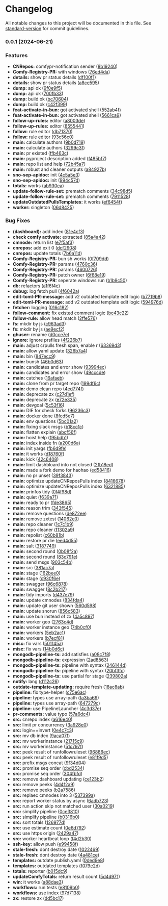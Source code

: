 # Changelog

All notable changes to this project will be documented in this file. See [standard-version](https://github.com/conventional-changelog/standard-version) for commit guidelines.

### 0.0.1 (2024-06-21)


### Features

* **CNRepos:** comfypr-notification sender ([8b19240](https://github.com/drip-art/Comfy-Registry-PR/commit/8b19240ff2ce1c0f3c7267c3bfa5c4694d600116))
* **Comfy-Registry-PR:** with windows ([76ed4da](https://github.com/drip-art/Comfy-Registry-PR/commit/76ed4da97af3143ca737254f12e72dbd8fd1b987))
* **details:** show pr status details ([df100f1](https://github.com/drip-art/Comfy-Registry-PR/commit/df100f1706f66b5865e06b37bc8e0012c7ee14a8))
* **details:** show pr status details ([a8ce595](https://github.com/drip-art/Comfy-Registry-PR/commit/a8ce59567e95be57d85d6364212d14fd46233ee6))
* **dump:** api ok ([9f0e9f5](https://github.com/drip-art/Comfy-Registry-PR/commit/9f0e9f5c2c0577df01b9b8ab9f6d3a06bf6b533b))
* **dump:** api ok ([700fb33](https://github.com/drip-art/Comfy-Registry-PR/commit/700fb33efe1f445846ec3405a1cef25ee830ccfd))
* **dump:** build ok ([bc70604](https://github.com/drip-art/Comfy-Registry-PR/commit/bc706044d4e901140105bb1f065d653024bb1908))
* **dump:** build ok ([c42f399](https://github.com/drip-art/Comfy-Registry-PR/commit/c42f399ec79e3ea5e9b294e21ec4a56a3560e0b3))
* **feat-activate-in-bun:** got activated shell ([552ab4f](https://github.com/drip-art/Comfy-Registry-PR/commit/552ab4f2a14577786fc6a9a51d75bef5533be81b))
* **feat-activate-in-bun:** got activated shell ([5661ca9](https://github.com/drip-art/Comfy-Registry-PR/commit/5661ca9c2e9509f3b457a124927865ec45a083dc))
* **follow-up-rules:** editor ([a8003de](https://github.com/drip-art/Comfy-Registry-PR/commit/a8003deec8607f579715f8765ae46871f5150740))
* **follow-up-rules:** editor ([8555441](https://github.com/drip-art/Comfy-Registry-PR/commit/8555441d7a4d823ea020d91693d3fea02c5fd7e7))
* **follow:** rule editor ([db71370](https://github.com/drip-art/Comfy-Registry-PR/commit/db713706adb58ce8630b06d09b7120b296f2a032))
* **follow:** rule editor ([93c56c0](https://github.com/drip-art/Comfy-Registry-PR/commit/93c56c08fe1c0c9f6361964347276e78912019ba))
* **main:** calculate authors ([9b0d719](https://github.com/drip-art/Comfy-Registry-PR/commit/9b0d719fa7be529e4b73d3c7a4189c7bc9da714f))
* **main:** calculate authors ([3299c3f](https://github.com/drip-art/Comfy-Registry-PR/commit/3299c3f0997eca73ad4121db6dd183d9b92b1a47))
* **main:** pr existed ([ffb463c](https://github.com/drip-art/Comfy-Registry-PR/commit/ffb463c123be2acc8ab60e7031935cf58e3e5118))
* **main:** pyproject description added ([f485bf7](https://github.com/drip-art/Comfy-Registry-PR/commit/f485bf7aae5caaf905f0da25b6969ef75df71f9f))
* **main:** repo list and help ([72b45a7](https://github.com/drip-art/Comfy-Registry-PR/commit/72b45a7da80a229094a84625c7ddabb2e073c05b))
* **main:** robust and cleaner outputs ([a84927b](https://github.com/drip-art/Comfy-Registry-PR/commit/a84927bdebf7fe2b5f7d7cecef65aeddee07db39))
* **sno-sep-apidoc:** init ([4c5a5e3](https://github.com/drip-art/Comfy-Registry-PR/commit/4c5a5e3f512696c5df4032cbd2ae5fddda99751c))
* **sno-sep-apidoc:** init ([994c57d](https://github.com/drip-art/Comfy-Registry-PR/commit/994c57deac01c7c3b11987fa736b73aeb45b9bb4))
* **totals:** works ([ab930ea](https://github.com/drip-art/Comfy-Registry-PR/commit/ab930eac16910bde4f9ff829ca6e292d4d96c954))
* **update-follow-rule-set:** prematch comments ([34c98d5](https://github.com/drip-art/Comfy-Registry-PR/commit/34c98d55d0dd5973c457b23c44a21b576927a1c5))
* **update-follow-rule-set:** prematch comments ([7911528](https://github.com/drip-art/Comfy-Registry-PR/commit/7911528d3ce9cf8da3618ca1d44f26c6d5b532a0))
* **updateOutdatedPullsTemplates:** it works ([ef6454f](https://github.com/drip-art/Comfy-Registry-PR/commit/ef6454f6e1f8ad2fb46ed8f8c66d4319b1207e62))
* **worker:** singleton ([06d8425](https://github.com/drip-art/Comfy-Registry-PR/commit/06d8425333b858f787252a19cea873da1bcebba4))


### Bug Fixes

* **(dashboard):** add index ([81e4cf3](https://github.com/drip-art/Comfy-Registry-PR/commit/81e4cf372329a84069c102c2b89dce78fbc71a98))
* **check comfy activate:** extracted ([85a4a42](https://github.com/drip-art/Comfy-Registry-PR/commit/85a4a42118569735de92391914bad1cee21bb649))
* **cmnode:** return list ([e7f5af3](https://github.com/drip-art/Comfy-Registry-PR/commit/e7f5af3e4e2c444f7390a6098a402ed03bd5d667))
* **cnrepos:** add exit 0 ([dcf2908](https://github.com/drip-art/Comfy-Registry-PR/commit/dcf29083b8f64c29d04cbc31eb274d30aa0ff607))
* **cnrepos:** update totals ([7b6a11d](https://github.com/drip-art/Comfy-Registry-PR/commit/7b6a11d1a2e3323266c89e8d9ca3b4312f78a0d2))
* **Comfy-Registry-PR:** bun sh works ([0f709dd](https://github.com/drip-art/Comfy-Registry-PR/commit/0f709dd4bb09fb759b9a1fc84c011a694d09adc5))
* **Comfy-Registry-PR:** params ([4760c36](https://github.com/drip-art/Comfy-Registry-PR/commit/4760c36345784cc47e542a85074d4883607dc1a7))
* **Comfy-Registry-PR:** params ([4600726](https://github.com/drip-art/Comfy-Registry-PR/commit/46007264c2db9365c93dd3ad69e0534adf458b5a))
* **Comfy-Registry-PR:** patch owner ([6f68e19](https://github.com/drip-art/Comfy-Registry-PR/commit/6f68e195c68040577708328cffb540413a8c88d2))
* **Comfy-Registry-PR:** seperate windows run ([b1b9c50](https://github.com/drip-art/Comfy-Registry-PR/commit/b1b9c50bc8059def7c30f5f0dfbb9fdbb6764d2b))
* **db:** refactors ([a1f6f4c](https://github.com/drip-art/Comfy-Registry-PR/commit/a1f6f4c1e0f6e90c079e92f730478b58e3e7e717))
* **debug:** log fetch pull ([4f6042a](https://github.com/drip-art/Comfy-Registry-PR/commit/4f6042a17806c094b1d357c432aa5574ad0816b3))
* **edit-toml-PR-message:** add v2 outdated template edit logic ([b7719b8](https://github.com/drip-art/Comfy-Registry-PR/commit/b7719b8c9916ccc4ba09be3ef9a57e4e696eed88))
* **edit-toml-PR-message:** add v2 outdated template edit logic ([594976d](https://github.com/drip-art/Comfy-Registry-PR/commit/594976d309476ff289aae6027a6d4d0ec9f8c360))
* **fetcher:** logging ([016c182](https://github.com/drip-art/Comfy-Registry-PR/commit/016c182be38a6ca9aa5a2950158425d00d6ec674))
* **follow-comment:** fix existed comment logic ([bc43c22](https://github.com/drip-art/Comfy-Registry-PR/commit/bc43c223e2db97c8e55c2e286d5a64d9698cf853))
* **follow-rule:** allow head match ([2ffe576](https://github.com/drip-art/Comfy-Registry-PR/commit/2ffe57675ea172ccc1fb45296cd2229a6b3171ab))
* **fs:** mkdir by js ([c963ad3](https://github.com/drip-art/Comfy-Registry-PR/commit/c963ad3459fcdf56db260b229083e4744687d037))
* **fs:** mkdir by js ([ae9ecf2](https://github.com/drip-art/Comfy-Registry-PR/commit/ae9ecf2e7299f07b86616c7e756c9b70958b0333))
* **ghuser:** rename ([d0cce7e](https://github.com/drip-art/Comfy-Registry-PR/commit/d0cce7e06511457ea0db3fe1c673977b6b1179a4))
* **ignore:** ignore prsfiles ([4f226b7](https://github.com/drip-art/Comfy-Registry-PR/commit/4f226b71ca012083a13800baba22903aa893302c))
* **main:** adjust crpulls fresh span, enable r ([63369d3](https://github.com/drip-art/Comfy-Registry-PR/commit/63369d3ae79f573343fe54594a74f105634088fe))
* **main:** allow yaml update ([326b7a4](https://github.com/drip-art/Comfy-Registry-PR/commit/326b7a4bddb8ececd1617a0796d82f1fcb989143))
* **main:** bin ([847ecc9](https://github.com/drip-art/Comfy-Registry-PR/commit/847ecc958abd0c1a6580cad95a365deb24ca1261))
* **main:** bunsh ([46b0d63](https://github.com/drip-art/Comfy-Registry-PR/commit/46b0d63b4012c6f45f9de79ecb3980753a3c7dc9))
* **main:** candidates and error show ([93994ec](https://github.com/drip-art/Comfy-Registry-PR/commit/93994ec843e11909c37c2601baa0b72da141e6d6))
* **main:** candidates and error show ([49cccde](https://github.com/drip-art/Comfy-Registry-PR/commit/49cccde43c07023ec8506a75d7970d705efb275c))
* **main:** catches ([16afaeb](https://github.com/drip-art/Comfy-Registry-PR/commit/16afaeb0446edae08be00272d28c027a80226481))
* **main:** clone from pr target repo ([199df6c](https://github.com/drip-art/Comfy-Registry-PR/commit/199df6cb27000cb4274f5cb34661dfa07467c50d))
* **main:** demo clean repo ([4ed774f](https://github.com/drip-art/Comfy-Registry-PR/commit/4ed774fa4b868cd66ca4bb839a50cce58a9de539))
* **main:** deprecate zx ([c27d1ef](https://github.com/drip-art/Comfy-Registry-PR/commit/c27d1efb6b305633f3577a013b1b9075f0a8146a))
* **main:** deprecate zx ([e72e335](https://github.com/drip-art/Comfy-Registry-PR/commit/e72e3357d7b6e476d83cabc7ff7b616d6d4237b9))
* **main:** devgoal ([5c53f16](https://github.com/drip-art/Comfy-Registry-PR/commit/5c53f16e5baa45a63854c81f90f601f6840acd47))
* **main:** DIE for check forks ([96236c3](https://github.com/drip-art/Comfy-Registry-PR/commit/96236c34feaec3c05466eade95a773cd33a01512))
* **main:** docker done ([8fcd5e7](https://github.com/drip-art/Comfy-Registry-PR/commit/8fcd5e7bf0b6edb42651f231f4414fd116bfd813))
* **main:** env questions ([5bc01a2](https://github.com/drip-art/Comfy-Registry-PR/commit/5bc01a2fe500a9685346bbf248ba4e349af1d2e8))
* **main:** fixing slack msgs ([b18cc1c](https://github.com/drip-art/Comfy-Registry-PR/commit/b18cc1cdd13bf304ca84b41043eeb97d239380a2))
* **main:** flatten explain ([abcf56f](https://github.com/drip-art/Comfy-Registry-PR/commit/abcf56f9791675281e3dc35f55eae531346c834b))
* **main:** hoist help ([f95bdb1](https://github.com/drip-art/Comfy-Registry-PR/commit/f95bdb1e9812a9a7fbbee80cf335ccd45c3905a6))
* **main:** index inside fn ([a200d6a](https://github.com/drip-art/Comfy-Registry-PR/commit/a200d6ae106350a60a63738927af0261b80d006a))
* **main:** init yargs ([fb6d9fe](https://github.com/drip-art/Comfy-Registry-PR/commit/fb6d9fe355e6dca0bb11e3b1ddc7b5e20e6a2c2d))
* **main:** it works ([d18760f](https://github.com/drip-art/Comfy-Registry-PR/commit/d18760f2a7045129d5ffc6903579b4d699e34f3c))
* **main:** kick ([42c6408](https://github.com/drip-art/Comfy-Registry-PR/commit/42c64082cc5220a600f7a1d0b30bfd47e4bec628))
* **main:** limit dashbloard into not closed ([2fb18ed](https://github.com/drip-art/Comfy-Registry-PR/commit/2fb18edfa059ad902aa0fa66b55f29dfc6514ca6))
* **main:** made a fork demo for haohao ([ed58416](https://github.com/drip-art/Comfy-Registry-PR/commit/ed58416c11a7c63cc4356ffce2aee93b9fa3bb2b))
* **main:** no pr unset ([39f3843](https://github.com/drip-art/Comfy-Registry-PR/commit/39f3843413dac8d1d3828ef5b4d3135ea9b740a1))
* **main:** optimize updateCNReposPulls index ([8416678](https://github.com/drip-art/Comfy-Registry-PR/commit/8416678a4817d1fa98ee53a92862e2a6beec8b46))
* **main:** optimize updateCNReposPulls index ([6321885](https://github.com/drip-art/Comfy-Registry-PR/commit/6321885f0c91d2ecad6defaf4f26f87193503d96))
* **main:** prinfos tidy ([0f4f98d](https://github.com/drip-art/Comfy-Registry-PR/commit/0f4f98d7ed6117aa0ba486d9730e6b03d1ad32e6))
* **main:** quiet ([f639a71](https://github.com/drip-art/Comfy-Registry-PR/commit/f639a712eaa479474fdea072c19f5b39ca16300f))
* **main:** ready to pr ([fde3865](https://github.com/drip-art/Comfy-Registry-PR/commit/fde3865d1d32a9de94dd840c597822824b27a96e))
* **main:** reason trim ([343f545](https://github.com/drip-art/Comfy-Registry-PR/commit/343f54504a3ebbec1a4d4a4c53987f5e5973e496))
* **main:** remove questions ([de872ee](https://github.com/drip-art/Comfy-Registry-PR/commit/de872eebc042074e09d56f258e2b3e2e29c01cdb))
* **main:** remove zxtest ([14062e0](https://github.com/drip-art/Comfy-Registry-PR/commit/14062e08ce96f73e2483161717c711f10ad004bd))
* **main:** repo cleaner ([1c7c1b9](https://github.com/drip-art/Comfy-Registry-PR/commit/1c7c1b9218c4553b92512c4ba614bfab2cc055b9))
* **main:** repo cleaner ([f1302a9](https://github.com/drip-art/Comfy-Registry-PR/commit/f1302a91d53c34ed215733531ca170db57e91631))
* **main:** repolist ([c60b81b](https://github.com/drip-art/Comfy-Registry-PR/commit/c60b81bbc8e7d680642b785926a4da6f5f2c13ee))
* **main:** restore pr die ([eed4d55](https://github.com/drip-art/Comfy-Registry-PR/commit/eed4d554d01d40fde049c326ee3e7b37dd0a806d))
* **main:** salt ([3187749](https://github.com/drip-art/Comfy-Registry-PR/commit/31877493a1b184fcfe60598eabe1329aa6b3601a))
* **main:** second round ([0b08f2a](https://github.com/drip-art/Comfy-Registry-PR/commit/0b08f2a343232dba1741376c12a91b6121eee7c9))
* **main:** second round ([83c791e](https://github.com/drip-art/Comfy-Registry-PR/commit/83c791e202d888e56f44a7c6bd65d89faeb89039))
* **main:** send msgs ([903c54b](https://github.com/drip-art/Comfy-Registry-PR/commit/903c54bf9f6530bf4567bcdc0f4e967291658dbd))
* **main:** src ([381ac7a](https://github.com/drip-art/Comfy-Registry-PR/commit/381ac7a06ec61ac4f58045bf454b3b4ea1ae80e7))
* **main:** stage ([162bee0](https://github.com/drip-art/Comfy-Registry-PR/commit/162bee02999731fcb45e0d5fd01c9c4426e202a3))
* **main:** stage ([c930f6e](https://github.com/drip-art/Comfy-Registry-PR/commit/c930f6e7ea4b55d14b9a3f1909222e158d1c63a9))
* **main:** swagger ([96c6878](https://github.com/drip-art/Comfy-Registry-PR/commit/96c6878f5bb68f8540c845621c226d8867e24c94))
* **main:** swagger ([8c2b217](https://github.com/drip-art/Comfy-Registry-PR/commit/8c2b2170e37e0176f7a7194fbb57db553a1beaba))
* **main:** tidy imports ([d437e79](https://github.com/drip-art/Comfy-Registry-PR/commit/d437e7904cb375feae674a89e086c33a145c53ae))
* **main:** update cmnodes ([834fda4](https://github.com/drip-art/Comfy-Registry-PR/commit/834fda4a106d02606aff3a2b75036f3e02187303))
* **main:** update git user shown ([560d598](https://github.com/drip-art/Comfy-Registry-PR/commit/560d598430bbff7cf49d7639e381df694eeca67a))
* **main:** update snorun ([856c583](https://github.com/drip-art/Comfy-Registry-PR/commit/856c583fe77b25275f51d298dfae977258272804))
* **main:** use bun instead of zx ([4a5c897](https://github.com/drip-art/Comfy-Registry-PR/commit/4a5c89700bb067d7889c9d41b9189a7dca95b377))
* **main:** worker geo ([2763c4d](https://github.com/drip-art/Comfy-Registry-PR/commit/2763c4d9ecf82fd8db8c7df1cb5ad9e4cacae705))
* **main:** worker instance geo ([74b0cf0](https://github.com/drip-art/Comfy-Registry-PR/commit/74b0cf0ac0a6a8e016b24eab25d266f73a2c9e36))
* **main:** workers ([5eb2ac1](https://github.com/drip-art/Comfy-Registry-PR/commit/5eb2ac12b3fc243758b64741623046081107d596))
* **main:** workers ([b7ecf81](https://github.com/drip-art/Comfy-Registry-PR/commit/b7ecf81be42b247d5f53bcba1f6460d60bed9b0d))
* **misc:** fix vars ([501145a](https://github.com/drip-art/Comfy-Registry-PR/commit/501145af13966727b4df45c11bbffa3be71ae552))
* **misc:** fix vars ([14b0d6c](https://github.com/drip-art/Comfy-Registry-PR/commit/14b0d6c10c009ccac6b9276d8689142163f98d9f))
* **mongodb-pipeline-ts:** add satisfies ([a08c7f8](https://github.com/drip-art/Comfy-Registry-PR/commit/a08c7f8bae341beceacb4c974cb59e59bb951b0b))
* **mongodb-pipeline-ts:** expression ([2ad8563](https://github.com/drip-art/Comfy-Registry-PR/commit/2ad8563e5799a0ec2b069a1afe4332dd5c5023cc))
* **mongodb-pipeline-ts:** pipeline with syntax ([246144d](https://github.com/drip-art/Comfy-Registry-PR/commit/246144d3a95c3c163a251a20c904d77891985ea6))
* **mongodb-pipeline-ts:** pipeline with syntax ([20bf3fc](https://github.com/drip-art/Comfy-Registry-PR/commit/20bf3fc07e435857d80240465865d702f9b3dada))
* **mongodb-pipeline-ts:** use partial for stage ([239802a](https://github.com/drip-art/Comfy-Registry-PR/commit/239802ae02d2581904890483aa95c54e2a11d996))
* **notify:** lang ([d112c26](https://github.com/drip-art/Comfy-Registry-PR/commit/d112c26493c6dc0c0d6ec6a8c7e0e196395d5ba8))
* **outdate-template-updating:** require fresh ([18ac8ab](https://github.com/drip-art/Comfy-Registry-PR/commit/18ac8abd15b1996bd0221806f3aab88dc27aa634))
* **pipeline:** fix type-helper ([c75e6ac](https://github.com/drip-art/Comfy-Registry-PR/commit/c75e6ac12fdb1b95b218c89f2ede2c5607b7ed23))
* **pipeline:** types use array-path ([fa3ba69](https://github.com/drip-art/Comfy-Registry-PR/commit/fa3ba6965a729a16a0f5858c2dc69230d6ecc644))
* **pipeline:** types use array-path ([647279c](https://github.com/drip-art/Comfy-Registry-PR/commit/647279c5a55c2719e1d269477e19c9dffc3723a4))
* **pipeline:** use PipelineLauncher ([4c3d37e](https://github.com/drip-art/Comfy-Registry-PR/commit/4c3d37e35436442a114847d902f6a204b6c8f042))
* **pr-comments:** value typo ([57a6dc4](https://github.com/drip-art/Comfy-Registry-PR/commit/57a6dc41b551cb797315c9d855fb629f8e98bd8f))
* **src:** cnrepo index ([a616e40](https://github.com/drip-art/Comfy-Registry-PR/commit/a616e4009d54f12bbd45eab5455054bb6b55e820))
* **src:** limit pr concurrency ([3a928e0](https://github.com/drip-art/Comfy-Registry-PR/commit/3a928e0af3981eb8fa2bc925ca77e51a84d231ad))
* **src:** login==invert ([0e4c7c3](https://github.com/drip-art/Comfy-Registry-PR/commit/0e4c7c3dd91f55aec0f3cd86a727b4c612eba4be))
* **src:** mv db index ([9aca07f](https://github.com/drip-art/Comfy-Registry-PR/commit/9aca07fb86ee7d4d333d6c8f9396f4d489614474))
* **src:** mv workerinstance ([21715c9](https://github.com/drip-art/Comfy-Registry-PR/commit/21715c9eee1582638277a6bb42c6075db3a66024))
* **src:** mv workerinstance ([51c797f](https://github.com/drip-art/Comfy-Registry-PR/commit/51c797fd91a191b313f71dc4b89f193694ea095d))
* **src:** peek result of runfollowruleset ([96886ec](https://github.com/drip-art/Comfy-Registry-PR/commit/96886ec832cab7c1b8333283d055417f7b808d54))
* **src:** peek result of runfollowruleset ([e81f9d5](https://github.com/drip-art/Comfy-Registry-PR/commit/e81f9d52a9aad7826898dc2e731db999abb04d3a))
* **src:** prefix msgs concat ([9f34d04](https://github.com/drip-art/Comfy-Registry-PR/commit/9f34d040c2857cb3355cb5548405773b8f8cb8b4))
* **src:** promise seq order ([cbd2534](https://github.com/drip-art/Comfy-Registry-PR/commit/cbd25342716efe0be9853fd599a40e93ac418228))
* **src:** promise seq order ([304fbfd](https://github.com/drip-art/Comfy-Registry-PR/commit/304fbfddfcf90e357cce6562b5125f987ea997ee))
* **src:** remove dashboard updating ([ce123b2](https://github.com/drip-art/Comfy-Registry-PR/commit/ce123b2ffc4cd2c7208a9258cbcfa0e2db03457a))
* **src:** remove peeks ([4d4f2a9](https://github.com/drip-art/Comfy-Registry-PR/commit/4d4f2a9d981030bb21ea8c18cf84a617cec0eda7))
* **src:** remove peeks ([b2a7586](https://github.com/drip-art/Comfy-Registry-PR/commit/b2a7586c5bd6279c46fa58f74572246512475dd5))
* **src:** replaec cmnodes into 3 ([537399a](https://github.com/drip-art/Comfy-Registry-PR/commit/537399a3b48871b6d8e4b5ab2eb387e0b709b368))
* **src:** report worker status by async ([6adb723](https://github.com/drip-art/Comfy-Registry-PR/commit/6adb723f484ff8b7b77fb2cf64367a33d9322af9))
* **src:** run action skip not matched user ([30a0219](https://github.com/drip-art/Comfy-Registry-PR/commit/30a0219a59f4edbb964352cd66688d6040ff6e16))
* **src:** simplify pipeline ([0ce3810](https://github.com/drip-art/Comfy-Registry-PR/commit/0ce3810b62a6be9444114fb204fde38b0ae336d0))
* **src:** simplify pipeline ([b0316b0](https://github.com/drip-art/Comfy-Registry-PR/commit/b0316b09cf9aa1bc4eeccb4e43502a53eaa3ae96))
* **src:** sort totals ([126977d](https://github.com/drip-art/Comfy-Registry-PR/commit/126977d2ab08e12ebc6e3e61edacb279d968fd57))
* **src:** use estimate count ([0e6d792](https://github.com/drip-art/Comfy-Registry-PR/commit/0e6d792e976d87b61b1a5608f6ff5ff04ae5ba31))
* **src:** use https origin ([2429a47](https://github.com/drip-art/Comfy-Registry-PR/commit/2429a4745336ed68c02a2ae34160429b2a7da0fc))
* **src:** worker heartbeat loop ([f4d2b30](https://github.com/drip-art/Comfy-Registry-PR/commit/f4d2b301e5b2ce3441bee424c9065b68ec65092d))
* **ssh-key:** allow push ([e99458f](https://github.com/drip-art/Comfy-Registry-PR/commit/e99458f58b17c3a39def51ddea0ad7e57535dcca))
* **stale-fresh:** dont destroy date ([1022469](https://github.com/drip-art/Comfy-Registry-PR/commit/102246973f386b787e8e3c1d3a346d60ffbea130))
* **stale-fresh:** dont destroy date ([4a481ce](https://github.com/drip-art/Comfy-Registry-PR/commit/4a481ce2b7183fb0a202239c29fe8a0d121ece8e))
* **templates:** outdate publish.yaml ([0ded9e8](https://github.com/drip-art/Comfy-Registry-PR/commit/0ded9e87dd14e268fab13071a82de7efb8382790))
* **templates:** outdated templates ([f079e2d](https://github.com/drip-art/Comfy-Registry-PR/commit/f079e2d9e5f7c7953ec1af79988d374012092119))
* **totals:** reporter ([b015dc9](https://github.com/drip-art/Comfy-Registry-PR/commit/b015dc9bb34576a0c17b4b0f4a3753b8d13f830f))
* **updateComfyTotals:** return result count ([5d4d971](https://github.com/drip-art/Comfy-Registry-PR/commit/5d4d97169a9410322b10def00e0ff08e0cd36c70))
* **win:** it works ([a88dae3](https://github.com/drip-art/Comfy-Registry-PR/commit/a88dae36a009a3a3c9189818530de39a119b600b))
* **workflows:** run tests ([e8109b0](https://github.com/drip-art/Comfy-Registry-PR/commit/e8109b0cdd3e8f3433817f9218ae230243551cb1))
* **workflows:** use index ([97d7138](https://github.com/drip-art/Comfy-Registry-PR/commit/97d7138313755cdbdcc53e21fb5fc7114032d2c6))
* **zx:** restore zx ([dd5bc17](https://github.com/drip-art/Comfy-Registry-PR/commit/dd5bc1700b64d68a0a08ca8c5ed3f72c997f3c9f))
